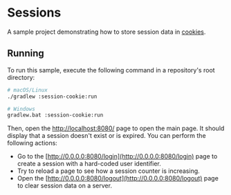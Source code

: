 # Sessions
A sample project demonstrating how to store session data in [cookies](https://ktor.io/docs/cookie-header.html).

## Running
To run this sample, execute the following command in a repository's root directory:
```bash
# macOS/Linux
./gradlew :session-cookie:run

# Windows
gradlew.bat :session-cookie:run
```

Then, open the [http://localhost:8080/](http://localhost:8080/) page to open the main page. It should display that a session doesn't exist or is expired. You can perform the following actions:
* Go to the [http://0.0.0.0:8080/login](http://0.0.0.0:8080/login) page to create a session with a hard-coded user identifier.
* Try to reload a page to see how a session counter is increasing.
* Open the [http://0.0.0.0:8080/logout](http://0.0.0.0:8080/logout) page to clear session data on a server.